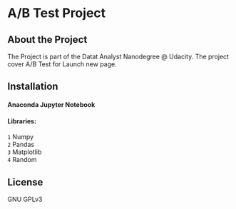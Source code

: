 # A/B Test Project

## About the Project 
The Project is part of the Datat Analyst Nanodegree @ Udacity. The project cover A/B Test for Launch new page.

## Installation 
#### Anaconda Jupyter Notebook 

#### Libraries: <br/>
`1` Numpy <br/>
`2` Pandas <br/>
`3` Matplotlib <br/>
`4` Random
 
 ## License
 GNU GPLv3
